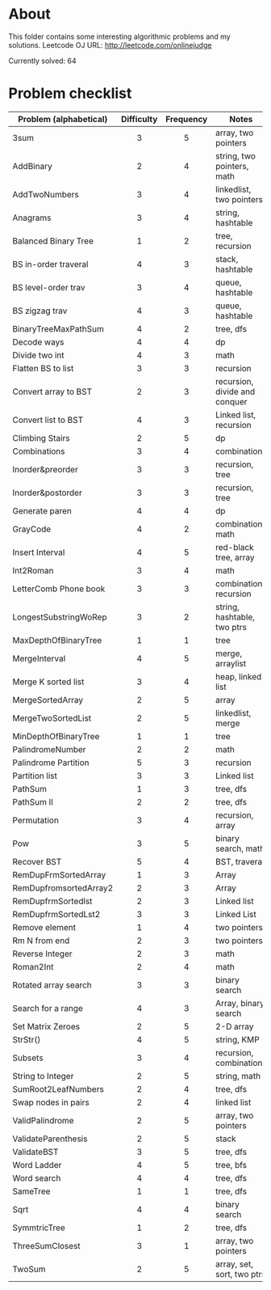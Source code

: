 About
========

This folder contains some interesting algorithmic problems and my solutions. 
Leetcode OJ URL: http://leetcode.com/onlinejudge

Currently solved: 64

Problem checklist 
==========
| Problem (alphabetical)       | Difficulty  | Frequency  | Notes                        |
| -----------------------------|:-----------:| :---------:| -----------------------------|
| 3sum                         | 3           | 5          | array, two pointers          |
| AddBinary                    | 2           | 4          | string, two pointers, math   |
| AddTwoNumbers                | 3           | 4          | linkedlist, two pointers     |
| Anagrams                     | 3           | 4          | string, hashtable            |
| Balanced Binary Tree         | 1           | 2          | tree, recursion              |
| BS in-order traveral         | 4           | 3          | stack, hashtable             |
| BS level-order trav          | 3           | 4          | queue, hashtable             |
| BS zigzag trav               | 4           | 3          | queue, hashtable             |
| BinaryTreeMaxPathSum         | 4           | 2          | tree, dfs                    |
| Decode ways                  | 4           | 4          | dp                           |
| Divide two int               | 4           | 3          | math                         |
| Flatten BS to list           | 3           | 3          | recursion                    | 
| Convert array to BST         | 2           | 3          | recursion, divide and conquer|                   
| Convert list to BST          | 4           | 3          | Linked list, recursion       |
| Climbing Stairs              | 2           | 5          | dp                           |
| Combinations                 | 3           | 4          | combinations                 |
| Inorder&preorder             | 3           | 3          | recursion, tree              |
| Inorder&postorder            | 3           | 3          | recursion, tree              | 
| Generate paren               | 4           | 4          | dp                           |
| GrayCode                     | 4           | 2          | combination, math            |
| Insert Interval              | 4           | 5          | red-black tree, array        |
| Int2Roman                    | 3           | 4          | math                         |
| LetterComb Phone book        | 3           | 3          | combination, recursion       |
| LongestSubstringWoRep        | 3           | 2          | string, hashtable, two ptrs  |
| MaxDepthOfBinaryTree         | 1           | 1          | tree                         |
| MergeInterval                | 4           | 5          | merge, arraylist             |
| Merge K sorted list          | 3           | 4          | heap, linked list            |
| MergeSortedArray             | 2           | 5          | array                        |
| MergeTwoSortedList           | 2           | 5          | linkedlist, merge            |
| MinDepthOfBinaryTree         | 1           | 1          | tree                         |
| PalindromeNumber             | 2           | 2          | math                         |
| Palindrome Partition         | 5           | 3          | recursion                    |
| Partition list               | 3           | 3          | Linked list                  |
| PathSum                      | 1           | 3          | tree, dfs                    |
| PathSum II                   | 2           | 2          | tree, dfs                    |
| Permutation                  | 3           | 4          | recursion, array             | 
| Pow                          | 3           | 5          | binary search, math          |
| Recover BST                  | 5           | 4          | BST, traveral                |
| RemDupFrmSortedArray         | 1           | 3          | Array                        |
| RemDupfromsortedArray2       | 2           | 3          | Array                        |
| RemDupfrmSortedlst           | 2           | 3          | Linked list                  |
| RemDupfrmSortedLst2          | 3           | 3          | Linked List                  |
| Remove element               | 1           | 4          | two pointers                 |
| Rm N from end                | 2           | 3          | two pointers                 |
| Reverse Integer              | 2           | 3          | math                         |
| Roman2Int                    | 2           | 4          | math                         |
| Rotated array search         | 3           | 3          | binary search                |
| Search for a range           | 4           | 3          | Array, binary search         | 
| Set Matrix Zeroes            | 2           | 5          | 2-D array                    |
| StrStr()                     | 4           | 5          | string, KMP                  |
| Subsets                      | 3           | 4          | recursion, combinations      |
| String to Integer            | 2           | 5          | string, math                 | 
| SumRoot2LeafNumbers          | 2           | 4          | tree, dfs                    |
| Swap nodes in pairs          | 2           | 4          | linked list                  |
| ValidPalindrome              | 2           | 5          | array, two pointers          |
| ValidateParenthesis          | 2           | 5          | stack                        |
| ValidateBST                  | 3           | 5          | tree, dfs                    | 
| Word Ladder                  | 4           | 5          | tree, bfs                    |
| Word search                  | 4           | 4          | tree, dfs                    |
| SameTree                     | 1           | 1          | tree, dfs                    |
| Sqrt                         | 4           | 4          | binary search                |
| SymmtricTree                 | 1           | 2          | tree, dfs                    |
| ThreeSumClosest              | 3           | 1          | array, two pointers          |
| TwoSum                       | 2           | 5          | array, set, sort, two ptrs   |
